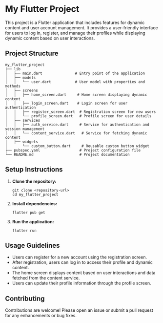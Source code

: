 # My Flutter Project

This project is a Flutter application that includes features for dynamic content and user account management. It provides a user-friendly interface for users to log in, register, and manage their profiles while displaying dynamic content based on user interactions.

## Project Structure

```
my_flutter_project
├── lib
│   ├── main.dart               # Entry point of the application
│   ├── models
│   │   └── user.dart           # User model with properties and methods
│   ├── screens
│   │   ├── home_screen.dart     # Home screen displaying dynamic content
│   │   ├── login_screen.dart    # Login screen for user authentication
│   │   ├── register_screen.dart  # Registration screen for new users
│   │   └── profile_screen.dart   # Profile screen for user details
│   ├── services
│   │   ├── auth_service.dart     # Service for authentication and session management
│   │   └── content_service.dart   # Service for fetching dynamic content
│   ├── widgets
│       └── custom_button.dart     # Reusable custom button widget
├── pubspec.yaml                  # Project configuration file
└── README.md                     # Project documentation
```

## Setup Instructions

1. **Clone the repository:**
   ```
   git clone <repository-url>
   cd my_flutter_project
   ```

2. **Install dependencies:**
   ```
   flutter pub get
   ```

3. **Run the application:**
   ```
   flutter run
   ```

## Usage Guidelines

- Users can register for a new account using the registration screen.
- After registration, users can log in to access their profile and dynamic content.
- The home screen displays content based on user interactions and data fetched from the content service.
- Users can update their profile information through the profile screen.

## Contributing

Contributions are welcome! Please open an issue or submit a pull request for any enhancements or bug fixes.